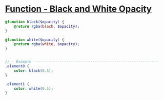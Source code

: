 [Function - Black and White Opacity](https://css-tricks.com/snippets/sass/black-white-opacity-mixins/)
===

```scss
@function black($opacity) {
    @return rgba(black, $opacity);
}

@function white($opacity) {
    @return rgba(white, $opacity);
}


// - Example ---------------------------------------------------------------------------------------
.element0 {
    color: black(0.5);
}

.element1 {
    color: white(0.5);
}
```
